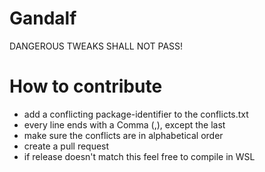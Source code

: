 # Gandalf
DANGEROUS TWEAKS SHALL NOT PASS!



# How to contribute
- add a conflicting package-identifier to the conflicts.txt
- every line ends with a Comma (,), except the last
- make sure the conflicts are in alphabetical order
- create a pull request
- if release doesn't match this feel free to compile in WSL
